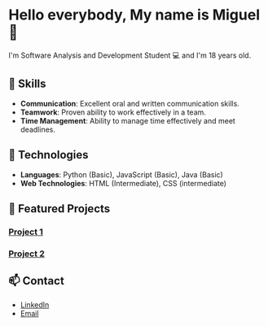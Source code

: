 # Hello everybody, My name is Miguel 👋


I'm Software Analysis and Development Student 💻 and I'm 18 years old. 


## 💼 Skills

- **Communication**: Excellent oral and written communication skills.
- **Teamwork**: Proven ability to work effectively in a team.
- **Time Management**: Ability to manage time effectively and meet deadlines.


## 🚀 Technologies

- **Languages**: Python (Basic), JavaScript (Basic), Java (Basic)
- **Web Technologies**: HTML (Intermediate), CSS (intermediate)


## 🌟 Featured Projects

### [Project 1](https://github.com/Miguelml1219/Examples-Java)


### [Project 2](https://github.com/tu-usuario/proyecto2)

## 📫 Contact

- [LinkedIn](https://www.linkedin.com/in/miguel-medina-ladino-087a35312)
- [Email](mailto:miguel.medina1111@soy.sena.edu.co)

